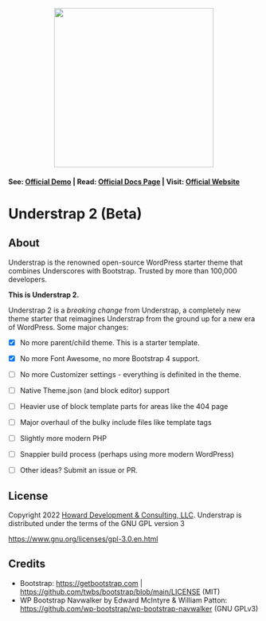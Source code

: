 
<p align="center"><img src="https://understrap.com/wp-content/uploads/2022/02/Understrap_Logo_Color.svg" width="320" height="auto"></p>

#### See: [Official Demo](https://understrap.com) | Read: [Official Docs Page](https://docs.understrap.com/) | Visit: [Official Website](https://understrap.com)

# Understrap 2 (Beta)



## About

Understrap is the renowned open-source WordPress starter theme that combines Underscores with Bootstrap. Trusted by more than 100,000 developers.

**This is Understrap 2.**

Understrap 2 is a _breaking change_ from Understrap, a completely new theme starter that reimagines Understrap from the ground up for a new era of WordPress. Some major changes:

- [x] No more parent/child theme. This is a starter template.
- [x] No more Font Awesome, no more Bootstrap 4 support.
- [ ] No more Customizer settings - everything is definited in the theme.
- [ ] Native Theme.json (and block editor) support
- [ ] Heavier use of block template parts for areas like the 404 page
- [ ] Major overhaul of the bulky include files like template tags
- [ ] Slightly more modern PHP
- [ ] Snappier build process (perhaps using more modern WordPress)
- [ ] Other ideas? Submit an issue or PR.


## License
Copyright 2022 [Howard Development & Consulting, LLC](https://howarddc.com).
Understrap is distributed under the terms of the GNU GPL version 3

https://www.gnu.org/licenses/gpl-3.0.en.html

## Credits
- Bootstrap: https://getbootstrap.com | https://github.com/twbs/bootstrap/blob/main/LICENSE (MIT)
- WP Bootstrap Navwalker by Edward McIntyre & William Patton: https://github.com/wp-bootstrap/wp-bootstrap-navwalker (GNU GPLv3)
